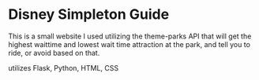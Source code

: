 # Disney Simpleton Guide

This is a small website I used utilizing the theme-parks API that will get the highest waittime and lowest wait time attraction at the park, and tell you to ride, or avoid based on that.

utilizes Flask, Python, HTML, CSS
